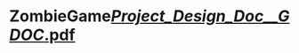 # ZombieGame[_Project_Design_Doc__GDOC_.pdf](https://github.com/HasanEren72/ZombieGame/files/11336288/_Project_Design_Doc__GDOC_.pdf)
